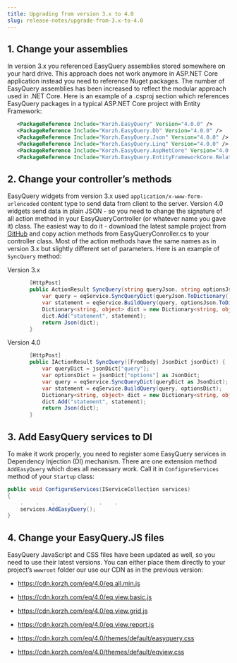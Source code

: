 ```yaml
---
title: Upgrading from version 3.x to 4.0
slug: release-notes/upgrade-from-3.x-to-4.0
---
```



## 1. Change your assemblies
In version 3.x you referenced EasyQuery assemblies stored somewhere on your hard drive. This approach does not work anymore in ASP.NET Core application instead you need to reference Nuget packages.
The number of EasyQuery assemblies has been increased to reflect the modular approach used in .NET Core.
Here is an example of a .csproj section which references EasyQuery packages in a typical ASP.NET Core project with Entity Framework:
 
```xml
   <PackageReference Include="Korzh.EasyQuery" Version="4.0.0" />
   <PackageReference Include="Korzh.EasyQuery.Db" Version="4.0.0" />
   <PackageReference Include="Korzh.EasyQuery.Json" Version="4.0.0" />
   <PackageReference Include="Korzh.EasyQuery.Linq" Version="4.0.0" />
   <PackageReference Include="Korzh.EasyQuery.AspNetCore" Version="4.0.0" />
   <PackageReference Include="Korzh.EasyQuery.EntityFrameworkCore.Relational" Version="4.0.0" />
```
 
## 2. Change your controller’s methods
EasyQuery widgets from version 3.x used `application/x-www-form-urlencoded` content type to send data from client to the server.
Version 4.0 widgets send data in plain JSON - so you need to change the signature of all action method in your EasyQueryController (or whatever name you gave it) class.
The easiest way to do it - download the latest sample project from [GitHub](https://github.com/easyquery/AspNetCoreSamples) and copy action methods from EasyQueryConroller.cs to your controller class. Most of the action methods have the same names as in version 3.x but slightly different set of parameters.
Here is an example of `SyncQuery` method:
 
Version 3.x
```c#
       [HttpPost]
       public ActionResult SyncQuery(string queryJson, string optionsJson) {
           var query = eqService.SyncQueryDict(queryJson.ToDictionary());
           var statement = eqService.BuildQuery(query, optionsJson.ToDictionary());
           Dictionary<string, object> dict = new Dictionary<string, object>();
           dict.Add("statement", statement);
           return Json(dict);
       }
```
 
Version 4.0
```c#
       [HttpPost]
       public IActionResult SyncQuery([FromBody] JsonDict jsonDict) {
           var queryDict = jsonDict["query"];
           var optionsDict = jsonDict["options"] as JsonDict;
           var query = eqService.SyncQueryDict(queryDict as JsonDict);
           var statement = eqService.BuildQuery(query, optionsDict);
           Dictionary<string, object> dict = new Dictionary<string, object>();
           dict.Add("statement", statement);
           return Json(dict);
       }
```
 
## 3. Add EasyQuery services to DI
To make it work properly, you need to register some EasyQuery services in Dependency Injection (DI) mechanism. There are one extension method `AddEasyQuery` which does all necessary work.
Call it in `ConfigureServices` method of your `Startup` class:
 
```c#
public void ConfigureServices(IServiceCollection services)
{
    .    .    .    .    .    .    .
    services.AddEasyQuery();
}
```

## 4. Change your EasyQuery.JS files
EasyQuery JavaScript and CSS files have been updated as well, so you need to use their latest versions.
You can either place them directly to your project’s `wwwroot` folder our use our CDN as in the previous version:
 
* https://cdn.korzh.com/eq/4.0/eq.all.min.js
* https://cdn.korzh.com/eq/4.0/eq.view.basic.js
* https://cdn.korzh.com/eq/4.0/eq.view.grid.js
* https://cdn.korzh.com/eq/4.0/eq.view.report.js
 
* https://cdn.korzh.com/eq/4.0/themes/default/easyquery.css
* https://cdn.korzh.com/eq/4.0/themes/default/eqview.css